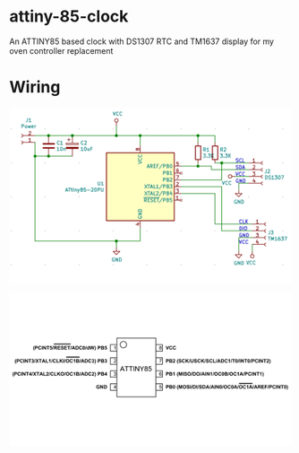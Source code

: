# attiny-85-clock
An ATTINY85 based clock with DS1307 RTC and TM1637 display for my oven controller replacement

# Wiring

![Schematic](clock.png)



![Attiny85 pinout](ATtiny85-Pinout.png)
